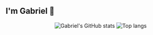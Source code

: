 ## I'm Gabriel 👋

<div align="center">
<img alt="Gabriel's GitHub stats" src="https://github-readme-stats.vercel.app/api?username=GabrielChavesM&show_icons=true&theme=transparent&custom_title=Gabriel's%20stats"/>
<img alt="Top langs" src="https://github-readme-stats.vercel.app/api/top-langs/?username=GabrielChavesM&layout=compact&&langs_count=8"/>
</div>
